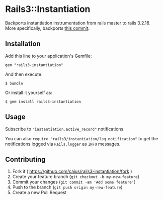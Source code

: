 # Rails3::Instantiation

Backports instantiation instrumentation from rails master to rails 3.2.18. More specifically, backports [this commit](https://github.com/rails/rails/commit/2a0d97bc89fc230241453cbbf55621309e1f3ac6).

## Installation

Add this line to your application's Gemfile:

    gem "rails3-instantiation"

And then execute:

    $ bundle

Or install it yourself as:

    $ gem install rails3-instantiation

## Usage

Subscribe to `"instantiation.active_record"` notifications.

You can also `require "rails3/instantiation/log_notification"` to get the notifications logged via `Rails.logger` as `INFO` messages.

## Contributing

1. Fork it ( https://github.com/caius/rails3-instantiation/fork )
2. Create your feature branch (`git checkout -b my-new-feature`)
3. Commit your changes (`git commit -am 'Add some feature'`)
4. Push to the branch (`git push origin my-new-feature`)
5. Create a new Pull Request
